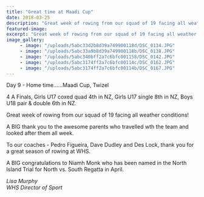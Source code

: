 ```yaml
---
title: "Great time at Maadi Cup"
date: 2018-03-25
description: "Great week of rowing from our squad of 19 facing all weather conditions!.."
featured-image: 
excerpt: "Great week of rowing from our squad of 19 facing all weather conditions!"
image_gallery:
     - image: "/uploads/5abc33d2b8d39a749900118d/DSC_0134.JPG"
     - image: "/uploads/5abc33a9b8d39a749900118b/DSC_0138.JPG"
     - image: "/uploads/5abc340bff2a7c6bfc001158/DSC_0142.JPG"
     - image: "/uploads/5abc3174ff2a7c6bfc00114c/DSC_0162.JPG"
     - image: "/uploads/5abc3174ff2a7c6bfc00114b/DSC_0167.JPG"
---
```


<p><span>Day 9 - Home time......Maadi Cup, Twizel&nbsp;</span></p>
<p><span>4 A Finals, Girls U17 coxed quad 4th in NZ, Girls U17 single 8th in NZ, Boys U18 pair &amp; double 6th in NZ.&nbsp;</span></p>
<p><span>Great week of rowing from our squad of 19 facing all weather conditions!</span></p>
<p><span>A BIG thank you to the awesome parents who travelled wth the team and looked after them all week.&nbsp;</span></p>
<p><span>To our coaches - Pedro Figueira, Dave Dudley and Des Lock, thank you for a great season of rowing at WHS.&nbsp;</span></p>
<p><span>A BIG congratulations to Niamh Monk who has been named in the North Island Trial for North vs. South Regatta in April.</span></p>
<p><em>Lisa Murphy</em><br /><em>WHS Director of Sport</em></p>

